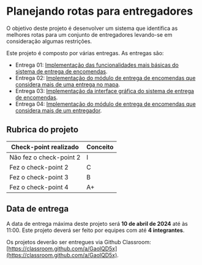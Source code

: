 # Planejando rotas para entregadores

O objetivo deste projeto é desenvolver um sistema que identifica as melhores rotas para um conjunto de entregadores levando-se em consideração algumas restrições. 

Este projeto é composto por várias entregas. As entregas são: 

* Entrega 01: [Implementação das funcionalidades mais básicas do sistema de entrega de encomendas](./parte01/index.md).
* Entrega 02: [Implementação do módulo de entrega de encomendas que considera mais de uma entrega no mapa](./parte02/index.md). 
* Entrega 03: [Implementação da interface gráfica do sistema de entrega de encomendas](./parte03/index.md).
* Entrega 04: [Implementação do módulo de entrega de encomendas que considera mais de um entregador](./parte04/index.md).

## Rubrica do projeto

| Check-point realizado | Conceito |
|-----------------------|----------|
| Não fez o check-point 2 | I |
| Fez o check-point 2 | C |
| Fez o check-point 3 | B |
| Fez o check-point 4 | A+ |

## Data de entrega

A data de entrega máxima deste projeto será **10 de abril de 2024** até às 11:00. Este projeto deverá ser feito por equipes com até **4 integrantes**.

Os projetos deverão ser entregues via Github Classroom: [https://classroom.github.com/a/GaolQD5x](https://classroom.github.com/a/GaolQD5x).